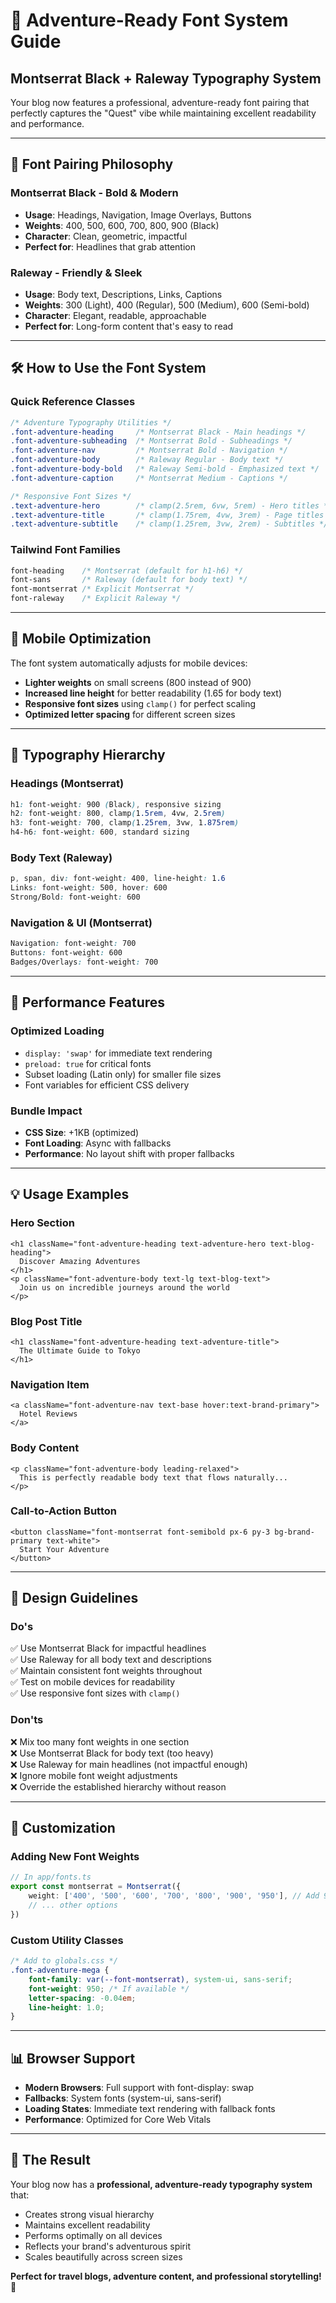 # 🎨 Adventure-Ready Font System Guide

## Montserrat Black + Raleway Typography System

Your blog now features a professional, adventure-ready font pairing that perfectly captures the "Quest" vibe while maintaining excellent readability and performance.

---

## 🎯 **Font Pairing Philosophy**

### **Montserrat Black** - Bold & Modern
- **Usage**: Headings, Navigation, Image Overlays, Buttons
- **Weights**: 400, 500, 600, 700, 800, 900 (Black)
- **Character**: Clean, geometric, impactful
- **Perfect for**: Headlines that grab attention

### **Raleway** - Friendly & Sleek  
- **Usage**: Body text, Descriptions, Links, Captions
- **Weights**: 300 (Light), 400 (Regular), 500 (Medium), 600 (Semi-bold)
- **Character**: Elegant, readable, approachable
- **Perfect for**: Long-form content that's easy to read

---

## 🛠 **How to Use the Font System**

### **Quick Reference Classes**

```css
/* Adventure Typography Utilities */
.font-adventure-heading     /* Montserrat Black - Main headings */
.font-adventure-subheading  /* Montserrat Bold - Subheadings */
.font-adventure-nav         /* Montserrat Bold - Navigation */
.font-adventure-body        /* Raleway Regular - Body text */
.font-adventure-body-bold   /* Raleway Semi-bold - Emphasized text */
.font-adventure-caption     /* Montserrat Medium - Captions */

/* Responsive Font Sizes */
.text-adventure-hero        /* clamp(2.5rem, 6vw, 5rem) - Hero titles */
.text-adventure-title       /* clamp(1.75rem, 4vw, 3rem) - Page titles */
.text-adventure-subtitle    /* clamp(1.25rem, 3vw, 2rem) - Subtitles */
```

### **Tailwind Font Families**

```css
font-heading    /* Montserrat (default for h1-h6) */
font-sans       /* Raleway (default for body text) */
font-montserrat /* Explicit Montserrat */
font-raleway    /* Explicit Raleway */
```

---

## 📱 **Mobile Optimization**

The font system automatically adjusts for mobile devices:

- **Lighter weights** on small screens (800 instead of 900)
- **Increased line height** for better readability (1.65 for body text)
- **Responsive font sizes** using `clamp()` for perfect scaling
- **Optimized letter spacing** for different screen sizes

---

## 🎨 **Typography Hierarchy**

### **Headings (Montserrat)**
```css
h1: font-weight: 900 (Black), responsive sizing
h2: font-weight: 800, clamp(1.5rem, 4vw, 2.5rem)
h3: font-weight: 700, clamp(1.25rem, 3vw, 1.875rem)
h4-h6: font-weight: 600, standard sizing
```

### **Body Text (Raleway)**
```css
p, span, div: font-weight: 400, line-height: 1.6
Links: font-weight: 500, hover: 600
Strong/Bold: font-weight: 600
```

### **Navigation & UI (Montserrat)**
```css
Navigation: font-weight: 700
Buttons: font-weight: 600
Badges/Overlays: font-weight: 700
```

---

## 🚀 **Performance Features**

### **Optimized Loading**
- `display: 'swap'` for immediate text rendering
- `preload: true` for critical fonts
- Subset loading (Latin only) for smaller file sizes
- Font variables for efficient CSS delivery

### **Bundle Impact**
- **CSS Size**: +1KB (optimized)
- **Font Loading**: Async with fallbacks
- **Performance**: No layout shift with proper fallbacks

---

## 💡 **Usage Examples**

### **Hero Section**
```tsx
<h1 className="font-adventure-heading text-adventure-hero text-blog-heading">
  Discover Amazing Adventures
</h1>
<p className="font-adventure-body text-lg text-blog-text">
  Join us on incredible journeys around the world
</p>
```

### **Blog Post Title**
```tsx
<h1 className="font-adventure-heading text-adventure-title">
  The Ultimate Guide to Tokyo
</h1>
```

### **Navigation Item**
```tsx
<a className="font-adventure-nav text-base hover:text-brand-primary">
  Hotel Reviews
</a>
```

### **Body Content**
```tsx
<p className="font-adventure-body leading-relaxed">
  This is perfectly readable body text that flows naturally...
</p>
```

### **Call-to-Action Button**
```tsx
<button className="font-montserrat font-semibold px-6 py-3 bg-brand-primary text-white">
  Start Your Adventure
</button>
```

---

## 🎯 **Design Guidelines**

### **Do's**
✅ Use Montserrat Black for impactful headlines  
✅ Use Raleway for all body text and descriptions  
✅ Maintain consistent font weights throughout  
✅ Test on mobile devices for readability  
✅ Use responsive font sizes with `clamp()`  

### **Don'ts**
❌ Mix too many font weights in one section  
❌ Use Montserrat Black for body text (too heavy)  
❌ Use Raleway for main headlines (not impactful enough)  
❌ Ignore mobile font weight adjustments  
❌ Override the established hierarchy without reason  

---

## 🔧 **Customization**

### **Adding New Font Weights**
```typescript
// In app/fonts.ts
export const montserrat = Montserrat({
    weight: ['400', '500', '600', '700', '800', '900', '950'], // Add 950 if needed
    // ... other options
})
```

### **Custom Utility Classes**
```css
/* Add to globals.css */
.font-adventure-mega {
    font-family: var(--font-montserrat), system-ui, sans-serif;
    font-weight: 950; /* If available */
    letter-spacing: -0.04em;
    line-height: 1.0;
}
```

---

## 📊 **Browser Support**

- **Modern Browsers**: Full support with font-display: swap
- **Fallbacks**: System fonts (system-ui, sans-serif)
- **Loading States**: Immediate text rendering with fallback fonts
- **Performance**: Optimized for Core Web Vitals

---

## 🌟 **The Result**

Your blog now has a **professional, adventure-ready typography system** that:

- Creates strong visual hierarchy
- Maintains excellent readability
- Performs optimally on all devices
- Reflects your brand's adventurous spirit
- Scales beautifully across screen sizes

**Perfect for travel blogs, adventure content, and professional storytelling!** 🚀

